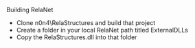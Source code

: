 Building RelaNet

* Clone n0n4\RelaStructures and build that project
* Create a folder in your local RelaNet path titled ExternalDLLs
* Copy the RelaStructures.dll into that folder